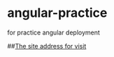# angular-practice
for practice angular deployment

##[The site address for visit](https://wuyouyan.github.io/angular-practice) 
